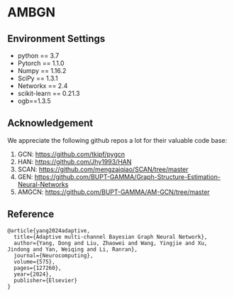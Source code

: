 # AMBGN


## Environment Settings 
* python == 3.7   
* Pytorch == 1.1.0  
* Numpy == 1.16.2  
* SciPy == 1.3.1  
* Networkx == 2.4  
* scikit-learn == 0.21.3  
* ogb==1.3.5



## Acknowledgement

We appreciate the following github repos a lot for their valuable code base:

1. GCN: https://github.com/tkipf/pygcn
2. HAN: https://github.com/Jhy1993/HAN
3. SCAN: https://github.com/mengzaiqiao/SCAN/tree/master
4. GEN: https://github.com/BUPT-GAMMA/Graph-Structure-Estimation-Neural-Networks
5. AMGCN: https://github.com/BUPT-GAMMA/AM-GCN/tree/master

## Reference

```
@article{yang2024adaptive,
  title={Adaptive multi-channel Bayesian Graph Neural Network},
  author={Yang, Dong and Liu, Zhaowei and Wang, Yingjie and Xu, Jindong and Yan, Weiqing and Li, Ranran},
  journal={Neurocomputing},
  volume={575},
  pages={127260},
  year={2024},
  publisher={Elsevier}
}
```
